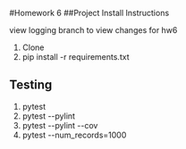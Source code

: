 #Homework 6
##Project Install Instructions

view logging branch to view changes for hw6

1. Clone
2. pip install -r requirements.txt

## Testing

1. pytest
2. pytest --pylint 
3. pytest --pylint --cov
4. pytest --num_records=1000
